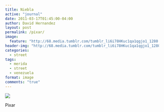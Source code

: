 ```yaml
---
title: Niebla
active: "journal"
date: 2011-03-17T01:45:00-04:00
author: David Hernandez
layout: post
permalink: /pixar/
image:
  feature: "http://68.media.tumblr.com/tumblr_li6i78HKuc1qa1qgjo1_1280.png"
header-img: "http://68.media.tumblr.com/tumblr_li6i78HKuc1qa1qgjo1_1280.png"
categories:
  - street
tags:
  - merida
  - street
  - venezuela
format: image
comments: "true"
---
```

<a href="http://68.media.tumblr.com/tumblr_li6i78HKuc1qa1qgjo1_1280.png" class="popup"  title="Pixar" data-caption="© 2011 by David Hernández">
<img src="http://68.media.tumblr.com/tumblr_li6i78HKuc1qa1qgjo1_1280.png"></a>

Pixar


